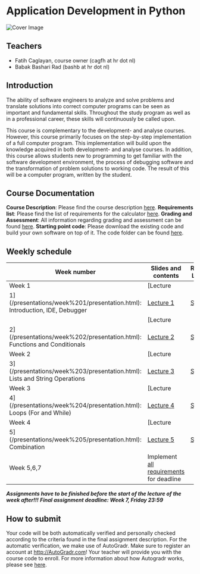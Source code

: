 Application Development in Python
====================

![Cover Image](docs/img/cover.jpg)

Teachers
-----------------

* Fatih Caglayan, course owner (cagfh at hr dot nl)
* Babak Bashari Rad (bashb at hr dot nl)

Introduction
------------

The ability of software engineers to analyze and solve problems and translate solutions into correct computer programs can be seen as important and fundamental skills. Throughout the study program as well as in a professional career, these skills will continuously be called upon.

This course is complementary to the development- and analyse courses. However, this course primarily focuses on the step-by-step implementation of a full computer program. This implementation will build upon the knowledge acquired in both development- and analyse courses. In addition, this course allows students new to programming to get familiar with the software development environment, the process of debugging software and the transformation of problem solutions to working code. The result of this will be a computer program, written by the student.

Course Documentation
--------------------

**Course Description**: Please find the course description [here](docs/module-description.md).
**Requirements list**: Please find the list of requirements for the calculator [here](docs/list-of-requirements.md).
**Grading and Assessment**: All information regarding grading and assessment can be found [here](docs/grading-and-assessment.md).
**Starting point code**: Please download the existing code and build your own software on top of it. The code folder can be found [here](/code).


Weekly schedule
-------------

| Week number  | Slides and contents                    |Recorded Lectures| Programming tasks                               | Deadline |
| --- | --------------------------- | -------- | ----------------------------------------------- | -------- |
| Week 1   | [Lecture
    1](/presentations/week%201/presentation.html): Introduction, IDE, Debugger |[Lecture 1](https://drive.google.com/open?id=1eaWlJD7hCS7ECtSA18ErLaZIVygudji6)| [Set 1](assignments/set1.md)     | Before start Lecture Week 2 |
|          | [Lecture
    2](/presentations/week%202/presentation.html): Functions and Conditionals  |[Lecture 2](https://drive.google.com/open?id=1pLewvwRFihbKsAdhgj_A1dlB9YFW6fno)| [Set 2](assignments/set2.md)    | Before start Lecture Week 2 |
| Week 2   | [Lecture
    3](/presentations/week%203/presentation.html): Lists and String Operations |[Lecture 3](https://drive.google.com/open?id=1AKG8HC0TA0oSWA8ioGPEgTtFze0cWBHV)| [Set 3](assignments/set3.md) | Before start Lecture Week 3 |
| Week 3   | [Lecture
    4](/presentations/week%204/presentation.html): Loops (For and While)       |[Lecture 4](https://drive.google.com/open?id=1w4jgWp_mGPq6Tn1QKaf-F4XI2GvKgwMS)| [Set 4](assignments/set4.md)    | Before start Lecture Week 4 |
| Week 4   | [Lecture
    5](/presentations/week%205/presentation.html): Combination                 |[Lecture 5](https://drive.google.com/open?id=1RAp4WgKRKCD_VJswR6oRs9zyhb1Nzz7_)| [Set 5](assignments/set5.md)                 | Before start Lecture Week 5 |
| Week 5,6,7  | Implement [all requirements](docs/list-of-requirements.md) for deadline |  | Implement [all requirements](docs/list-of-requirements.md) for deadline  | Week 7 |

***Assignments have to be finished before the start of the lecture of the week after!!!***
***Final assignment deadline: Week 7, Friday 23:59***


How to submit
-------------

Your code will be both automatically verified and personally checked according to the criteria found in the final assignment description. For the automatic verification, we make use of AutoGradr. Make sure to register an account at <http://AutoGradr.com>! Your teacher will provide you with the course code to enroll. For more information about how Autogradr works, please see [here](docs/autogradr.md).

